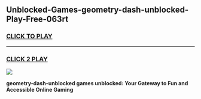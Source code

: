 
## Unblocked-Games-geometry-dash-unblocked-Play-Free-063rt
<h3>
<a href="https://premium76.site?title=geometry-dash-unblocked&ref=15A">CLICK TO PLAY</a></h3>
<hr>

<h3>
<a href="https://premium76.site?title=geometry-dash-unblocked&ref=15A">CLICK 2 PLAY</a>
  
</h3>

<a href="https://premium76.site?title=geometry-dash-unblocked&ref=15A"><img src="https://clearcache.store/games.png"></a>


**geometry-dash-unblocked games unblocked: Your Gateway to Fun and Accessible Online Gaming**
